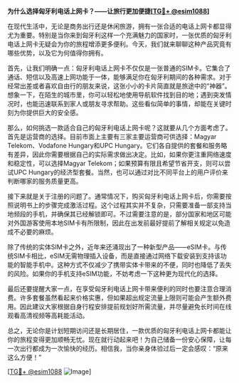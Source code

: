 **为什么选择匈牙利电话上网卡？——让旅行更加便捷[[TG💪+ @esim1088](https://t.me/s/esim1088)]**

在现代生活中，无论是商务出行还是休闲旅游，拥有一张合适的电话上网卡都显得尤为重要。特别是当你来到匈牙利这样一个充满魅力的国家时，一张优质的匈牙利电话上网卡无疑会为你的旅程增添更多便利。今天，我们就来聊聊这种产品究竟有哪些优势，以及它为何值得你拥有。

首先，让我们明确一点：匈牙利电话上网卡不仅仅是一张普通的SIM卡。它集合了通话、短信以及高速上网功能于一体，能够满足你在匈牙利期间的各种需求。对于经常出差或者喜欢自由行的朋友来说，这张小小的卡片简直就是旅途中的“神器”。想象一下，在陌生的城市里，你可以轻松地使用导航软件找到目的地；遇到突发情况时，也能迅速联系到家人或朋友寻求帮助。这些看似简单的事情，却能在关键时刻为你提供巨大的安全感。

那么，如何挑选一款适合自己的匈牙利电话上网卡呢？这就要从几个方面考虑了。首先是运营商的选择。目前市面上主要有三家主要运营商可供选择：Magyar Telekom、Vodafone Hungary和UPC Hungary。它们各自提供的套餐和服务略有差异，因此你需要根据自己的实际需求做出决定。比如，如果你更注重网络速度和稳定性，可以选择Magyar Telekom；如果预算有限且希望节省开支，则可以尝试UPC Hungary的经济型套餐。当然，也可以通过对比不同平台上的用户评价来判断哪家的服务质量更高。

接下来就是关于注册的问题了。通常情况下，购买匈牙利电话上网卡后，你需要按照说明书上的步骤完成激活过程。这个过程其实并不复杂，只需要准备一部支持当地频段的手机，并确保其已经解锁即可。不过需要注意的是，部分国家和地区可能对外国游客使用本地SIM卡有所限制，因此在出发前最好提前了解相关规定以免造成不必要的麻烦。

除了传统的实体SIM卡之外，近年来还涌现出了一种新型产品——eSIM卡。与传统SIM卡相比，eSIM无需物理插入设备，而是直接通过网络下载安装到支持该功能的智能手机中。这种方式不仅减少了携带实体卡带来的不便，同时也降低了丢失的风险。如果你的手机支持eSIM功能，不妨考虑一下这种更为现代化的选择。

最后还要提醒大家一点，在享受匈牙利电话上网卡带来便利的同时也要注意合理消费。许多套餐虽然看起来价格实惠，但如果超出规定流量上限则可能会产生额外费用。因此建议大家根据自身行程安排提前规划好所需流量，并尽量避免长时间在线观看高清视频等高耗能活动。

总之，无论你是计划短期访问还是长期居住，一款优质的匈牙利电话上网卡都能让你的旅程变得更加顺畅无忧。现在就行动起来吧！为自己储备一份安心保障，让每一次出行都成为一次愉快的经历。相信我，当你亲身体验过后一定会感叹：“原来这么方便！”

[[TG💪+ @esim1088](https://t.me/s/esim1088) ![Image](https://i.postimg.cc/4NQfJmqS/Snipaste-2025-05-13-00-14-12.png)]